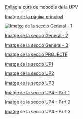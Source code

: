 <a href="https://moodlemupes.upv.es/course/view.php?id=170" target="_blank">Enllaç</a> al curs de mooodle de la UPV

<a href="https://github.com/ReinaPA/KarmaBD/blob/main/moodle/imatges/1.Cursos%20disponibles.png" target="_blank">Imatge de la pàgina principal</a>

<p dir="auto"><a target="_blank" rel="noopener noreferrer" href="/KarmaBD/blob/main/moodle/imatges/02.Curs%20BdB.png"><img src="/KarmaBD/blob/main/moodle/imatges/02.Curs%20BdB.png" alt="Imatge de la secció General - 1" style="max-width: 100%;"></a></p>

<a href="" target="_blank">Imatge de la secció General - 2</a>

<a href="" target="_blank">Imatge de la secció General - 3</a>

<a href="" target="_blank">Imatge de la secció PROJECTE</a>

<a href="" target="_blank">Imatge de la secció UP1</a>

<a href="" target="_blank">Imatge de la secció UP2</a>

<a href="" target="_blank">Imatge de la secció UP3</a>

<a href="" target="_blank">Imatge de la secció UP4 - Part 1</a>

<a href="" target="_blank">Imatge</a> de la secció UP4 - Part 2

<a href="" target="_blank">Imatge</a> de la secció UP4 - Part 3